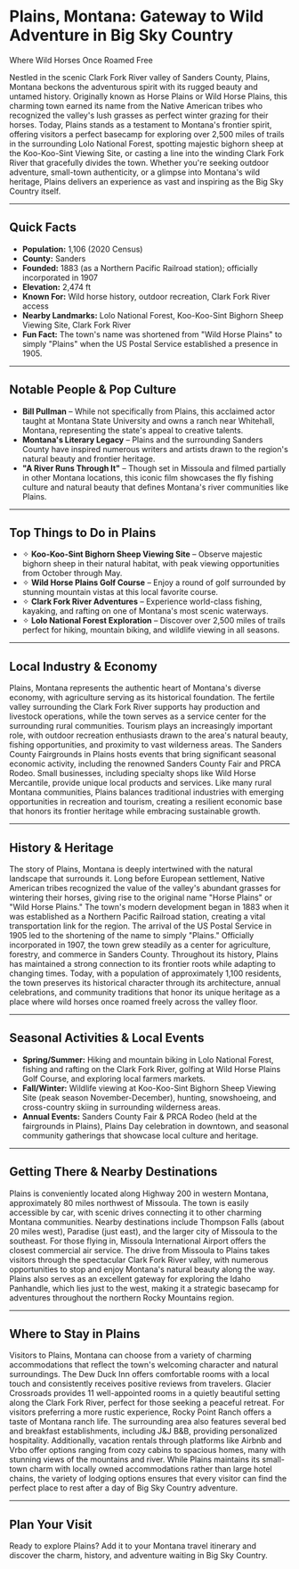# Plains, Montana: Gateway to Wild Adventure in Big Sky Country
Where Wild Horses Once Roamed Free

Nestled in the scenic Clark Fork River valley of Sanders County, Plains, Montana beckons the adventurous spirit with its rugged beauty and untamed history. Originally known as Horse Plains or Wild Horse Plains, this charming town earned its name from the Native American tribes who recognized the valley's lush grasses as perfect winter grazing for their horses. Today, Plains stands as a testament to Montana's frontier spirit, offering visitors a perfect basecamp for exploring over 2,500 miles of trails in the surrounding Lolo National Forest, spotting majestic bighorn sheep at the Koo-Koo-Sint Viewing Site, or casting a line into the winding Clark Fork River that gracefully divides the town. Whether you're seeking outdoor adventure, small-town authenticity, or a glimpse into Montana's wild heritage, Plains delivers an experience as vast and inspiring as the Big Sky Country itself.

---

## Quick Facts

- **Population:** 1,106 (2020 Census)
- **County:** Sanders
- **Founded:** 1883 (as a Northern Pacific Railroad station); officially incorporated in 1907
- **Elevation:** 2,474 ft
- **Known For:** Wild horse history, outdoor recreation, Clark Fork River access
- **Nearby Landmarks:** Lolo National Forest, Koo-Koo-Sint Bighorn Sheep Viewing Site, Clark Fork River
- **Fun Fact:** The town's name was shortened from "Wild Horse Plains" to simply "Plains" when the US Postal Service established a presence in 1905.

---

## Notable People & Pop Culture

- **Bill Pullman** – While not specifically from Plains, this acclaimed actor taught at Montana State University and owns a ranch near Whitehall, Montana, representing the state's appeal to creative talents.
- **Montana's Literary Legacy** – Plains and the surrounding Sanders County have inspired numerous writers and artists drawn to the region's natural beauty and frontier heritage.
- **"A River Runs Through It"** – Though set in Missoula and filmed partially in other Montana locations, this iconic film showcases the fly fishing culture and natural beauty that defines Montana's river communities like Plains.

---

## Top Things to Do in Plains

- ✧ **Koo-Koo-Sint Bighorn Sheep Viewing Site** – Observe majestic bighorn sheep in their natural habitat, with peak viewing opportunities from October through May.
- ✧ **Wild Horse Plains Golf Course** – Enjoy a round of golf surrounded by stunning mountain vistas at this local favorite course.
- ✧ **Clark Fork River Adventures** – Experience world-class fishing, kayaking, and rafting on one of Montana's most scenic waterways.
- ✧ **Lolo National Forest Exploration** – Discover over 2,500 miles of trails perfect for hiking, mountain biking, and wildlife viewing in all seasons.

---

## Local Industry & Economy

Plains, Montana represents the authentic heart of Montana's diverse economy, with agriculture serving as its historical foundation. The fertile valley surrounding the Clark Fork River supports hay production and livestock operations, while the town serves as a service center for the surrounding rural communities. Tourism plays an increasingly important role, with outdoor recreation enthusiasts drawn to the area's natural beauty, fishing opportunities, and proximity to vast wilderness areas. The Sanders County Fairgrounds in Plains hosts events that bring significant seasonal economic activity, including the renowned Sanders County Fair and PRCA Rodeo. Small businesses, including specialty shops like Wild Horse Mercantile, provide unique local products and services. Like many rural Montana communities, Plains balances traditional industries with emerging opportunities in recreation and tourism, creating a resilient economic base that honors its frontier heritage while embracing sustainable growth.

---

## History & Heritage

The story of Plains, Montana is deeply intertwined with the natural landscape that surrounds it. Long before European settlement, Native American tribes recognized the value of the valley's abundant grasses for wintering their horses, giving rise to the original name "Horse Plains" or "Wild Horse Plains." The town's modern development began in 1883 when it was established as a Northern Pacific Railroad station, creating a vital transportation link for the region. The arrival of the US Postal Service in 1905 led to the shortening of the name to simply "Plains." Officially incorporated in 1907, the town grew steadily as a center for agriculture, forestry, and commerce in Sanders County. Throughout its history, Plains has maintained a strong connection to its frontier roots while adapting to changing times. Today, with a population of approximately 1,100 residents, the town preserves its historical character through its architecture, annual celebrations, and community traditions that honor its unique heritage as a place where wild horses once roamed freely across the valley floor.

---

## Seasonal Activities & Local Events

- **Spring/Summer:** Hiking and mountain biking in Lolo National Forest, fishing and rafting on the Clark Fork River, golfing at Wild Horse Plains Golf Course, and exploring local farmers markets.
- **Fall/Winter:** Wildlife viewing at Koo-Koo-Sint Bighorn Sheep Viewing Site (peak season November-December), hunting, snowshoeing, and cross-country skiing in surrounding wilderness areas.
- **Annual Events:** Sanders County Fair & PRCA Rodeo (held at the fairgrounds in Plains), Plains Day celebration in downtown, and seasonal community gatherings that showcase local culture and heritage.

---

## Getting There & Nearby Destinations

Plains is conveniently located along Highway 200 in western Montana, approximately 80 miles northwest of Missoula. The town is easily accessible by car, with scenic drives connecting it to other charming Montana communities. Nearby destinations include Thompson Falls (about 20 miles west), Paradise (just east), and the larger city of Missoula to the southeast. For those flying in, Missoula International Airport offers the closest commercial air service. The drive from Missoula to Plains takes visitors through the spectacular Clark Fork River valley, with numerous opportunities to stop and enjoy Montana's natural beauty along the way. Plains also serves as an excellent gateway for exploring the Idaho Panhandle, which lies just to the west, making it a strategic basecamp for adventures throughout the northern Rocky Mountains region.

---

## Where to Stay in Plains

Visitors to Plains, Montana can choose from a variety of charming accommodations that reflect the town's welcoming character and natural surroundings. The Dew Duck Inn offers comfortable rooms with a local touch and consistently receives positive reviews from travelers. Glacier Crossroads provides 11 well-appointed rooms in a quietly beautiful setting along the Clark Fork River, perfect for those seeking a peaceful retreat. For visitors preferring a more rustic experience, Rocky Point Ranch offers a taste of Montana ranch life. The surrounding area also features several bed and breakfast establishments, including J&J B&B, providing personalized hospitality. Additionally, vacation rentals through platforms like Airbnb and Vrbo offer options ranging from cozy cabins to spacious homes, many with stunning views of the mountains and river. While Plains maintains its small-town charm with locally owned accommodations rather than large hotel chains, the variety of lodging options ensures that every visitor can find the perfect place to rest after a day of Big Sky Country adventure.

---

## Plan Your Visit

Ready to explore Plains? Add it to your Montana travel itinerary and discover the charm, history, and adventure waiting in Big Sky Country.
